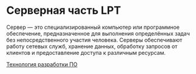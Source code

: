 # Серверная часть LPT

Сервер — это специализированный компьютер или программное обеспечение, предназначенное для выполнения определённых задач без непосредственного участия человека. Серверы обеспечивают работу сетевых служб, хранение данных, обработку запросов от клиентов и предоставление доступа к различным ресурсам.

[Технология разработки ПО](Technology.md)
